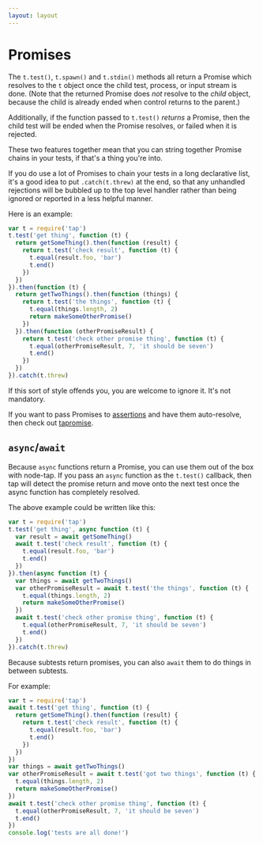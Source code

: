 ```yaml
---
layout: layout
---
```


# Promises

The `t.test()`, `t.spawn()` and `t.stdin()` methods all return a
Promise which resolves to the `t` object once the child test, process,
or input stream is done.  (Note that the returned Promise does *not*
resolve to the *child* object, because the child is already ended when
control returns to the parent.)

Additionally, if the function passed to `t.test()` *returns* a
Promise, then the child test will be ended when the Promise resolves,
or failed when it is rejected.

These two features together mean that you can string together Promise
chains in your tests, if that's a thing you're into.

If you do use a lot of Promises to chain your tests in a long
declarative list, it's a good idea to put `.catch(t.threw)` at the
end, so that any unhandled rejections will be bubbled up to the top
level handler rather than being ignored or reported in a less helpful
manner.

Here is an example:

```javascript
var t = require('tap')
t.test('get thing', function (t) {
  return getSomeThing().then(function (result) {
    return t.test('check result', function (t) {
      t.equal(result.foo, 'bar')
      t.end()
    })
  })
}).then(function (t) {
  return getTwoThings().then(function (things) {
    return t.test('the things', function (t) {
      t.equal(things.length, 2)
      return makeSomeOtherPromise()
    })
  }).then(function (otherPromiseResult) {
    return t.test('check other promise thing', function (t) {
      t.equal(otherPromiseResult, 7, 'it should be seven')
      t.end()
    })
  })
}).catch(t.threw)
```

If this sort of style offends you, you are welcome to ignore it.  It's
not mandatory.

If you want to pass Promises to [assertions](/asserts/) and have them
auto-resolve, then check out [tapromise](http://npm.im/tapromise).

## `async`/`await`

Because `async` functions return a Promise, you can use them out of
the box with node-tap.  If you pass an `async` function as the
`t.test()` callback, then tap will detect the promise return and move
onto the next test once the async function has completely resolved.

The above example could be written like this:

```js
var t = require('tap')
t.test('get thing', async function (t) {
  var result = await getSomeThing()
  await t.test('check result', function (t) {
    t.equal(result.foo, 'bar')
    t.end()
  })
}).then(async function (t) {
  var things = await getTwoThings()
  var otherPromiseResult = await t.test('the things', function (t) {
    t.equal(things.length, 2)
    return makeSomeOtherPromise()
  })
  await t.test('check other promise thing', function (t) {
    t.equal(otherPromiseResult, 7, 'it should be seven')
    t.end()
  })
}).catch(t.threw)
```

Because subtests return promises, you can also `await` them to do
things in between subtests.

For example:

```js
var t = require('tap')
await t.test('get thing', function (t) {
  return getSomeThing().then(function (result) {
    return t.test('check result', function (t) {
      t.equal(result.foo, 'bar')
      t.end()
    })
  })
})
var things = await getTwoThings()
var otherPromiseResult = await t.test('got two things', function (t) {
  t.equal(things.length, 2)
  return makeSomeOtherPromise()
})
await t.test('check other promise thing', function (t) {
  t.equal(otherPromiseResult, 7, 'it should be seven')
  t.end()
})
console.log('tests are all done!')
```
